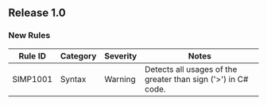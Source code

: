 ## Release 1.0

### New Rules

| Rule ID | Category | Severity | Notes |
|---------|----------|----------|-------|
| SIMP1001 | Syntax | Warning | Detects all usages of the greater than sign ('>') in C# code. |